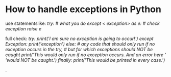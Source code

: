 # How to handle exceptions in Python

use statementslike:
    *try:
        # what you do
    except < exception> as e:
        # check exception
        raise e*

full check:
    *try:
        print('I am sure no exception is going to occur!')
    except Exception:
        print('exception')
    else:
        # any code that should only run if no exception occurs in the try,
        # but for which exceptions should NOT be caught
        print('This would only run if no exception occurs. And an error here '
              'would NOT be caught.')
    finally:
        print('This would be printed in every case.')*

.
